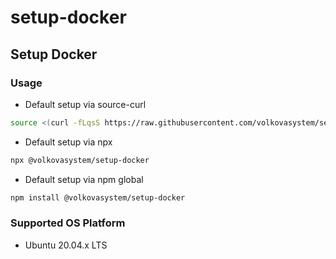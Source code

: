 #	setup-docker

##	Setup Docker

###	Usage

* Default setup via source-curl
```bash
source <(curl -fLqsS https://raw.githubusercontent.com/volkovasystem/setup-nodejs-version/main/setup-docker.sh)
```

* Default setup via npx
```bash
npx @volkovasystem/setup-docker
```

* Default setup via npm global
```bash
npm install @volkovasystem/setup-docker
```

###	Supported OS Platform

* Ubuntu 20.04.x LTS
